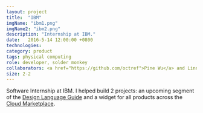 ```yaml
---
layout: project
title:  "IBM"
imgName: "ibm1.png"
imgName2: "ibm2.png"
description: "Internship at IBM."
date:   2016-5-14 12:00:00 +0800
technologies: 
category: product
tags: physical computing
role: developer, solder monkey
collaborators: <a href="https://github.com/octref">Pine Wu</a> and Linna Li
size: 2-2
---
```

Software Internship at IBM. I helped build 2 projects: an upcoming segment of the [Design Language Guide](http://www.ibm.com/design/language/IBM) and a widget for all products across the [Cloud Marketplace](https://www.ibm.com/us-en/marketplace).

